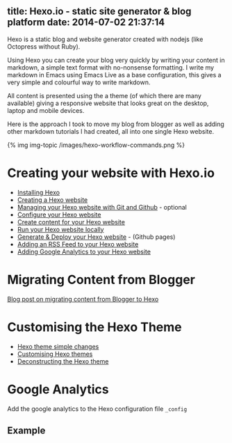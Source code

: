 title: Hexo.io - static site generator & blog platform
date: 2014-07-02 21:37:14
---

Hexo is a static blog and website generator created with nodejs (like Octopress without Ruby).

Using Hexo you can create your blog very quickly by writing your content in markdown, a simple text format with no-nonsense formatting.  I write my markdown in Emacs using Emacs Live as a base configuration, this gives a very simple and colourful way to write markdown.

All content is presented using the a theme (of which there are many available) giving a responsive website that looks great on the desktop, laptop and mobile devices.

Here is the approach I took to move my blog from blogger as well as adding other markdown tutorials I had created, all into one single Hexo website.

{% img img-topic /images/hexo-workflow-commands.png %}

# Creating your website with Hexo.io

* [Installing Hexo](hexo-installation.html)
* [Creating a Hexo website](creating-a-hexo-website.html)
* [Managing your Hexo website with Git and Github](managing-hexo-website-content-with-git-and-github.html) - optional
* [Configure your Hexo website](configure-your-hexo-website.html)
* [Create content for your Hexo website](create-content-for-your-hexo-website.html)
* [Run your Hexo website locally](run-your-hexo-website-locally.html)
* [Generate & Deploy your Hexo website](generate-deploy-your-hexo-website.html) - (Github pages)
* [Adding an RSS Feed to your Hexo website](adding-rss-feed-to-your-hexo-website.html)
* [Adding Google Analytics to your Hexo website](adding-google-analytics-to-your-hexo-website.html) 

# Migrating Content from Blogger

[Blog post on migrating content from Blogger to Hexo](/2014/04/migrating-articles-to-hexo-from-bloggercom/)

# Customising the Hexo Theme
* [Hexo theme simple changes](hexo-theme-simple-changes.html)
* [Customising Hexo themes](customising-the-hexo-theme.html)
* [Deconstructing the Hexo theme](deconstructing-the-hexo-theme.html)




# Google Analytics

Add the google analytics to the Hexo configuration file  `_config`

## Example

